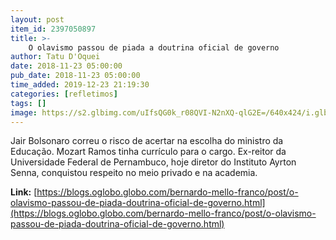 ```yaml
---
layout: post
item_id: 2397050897
title: >-
    O olavismo passou de piada a doutrina oficial de governo
author: Tatu D'Oquei
date: 2018-11-23 05:00:00
pub_date: 2018-11-23 05:00:00
time_added: 2019-12-23 21:19:30
categories: [refletimos]
tags: []
image: https://s2.glbimg.com/uIfsQG0k_r08QVI-N2nXQ-qlG2E=/640x424/i.glbimg.com/og/ig/infoglobo1/f/original/2018/11/22/68123830.jpg
---
```


Jair Bolsonaro correu o risco de acertar na escolha do ministro da Educação. Mozart Ramos tinha currículo para o cargo. Ex-reitor da Universidade Federal de Pernambuco, hoje diretor do Instituto Ayrton Senna, conquistou respeito no meio privado e na academia.

**Link:** [https://blogs.oglobo.globo.com/bernardo-mello-franco/post/o-olavismo-passou-de-piada-doutrina-oficial-de-governo.html](https://blogs.oglobo.globo.com/bernardo-mello-franco/post/o-olavismo-passou-de-piada-doutrina-oficial-de-governo.html)

